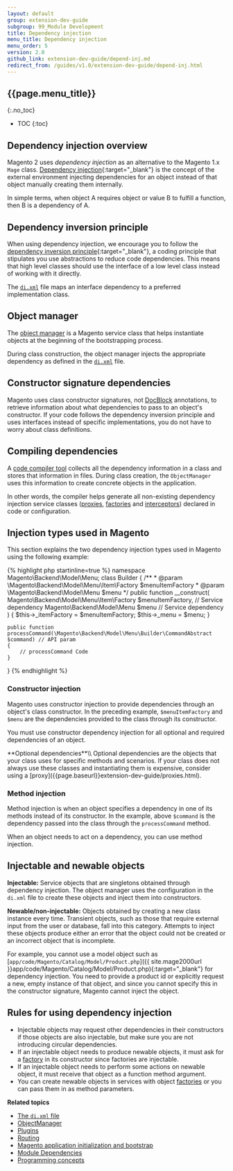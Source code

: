 ```yaml
---
layout: default
group: extension-dev-guide
subgroup: 99_Module Development
title: Dependency injection
menu_title: Dependency injection
menu_order: 5
version: 2.0
github_link: extension-dev-guide/depend-inj.md
redirect_from: /guides/v1.0/extension-dev-guide/depend-inj.html
---
```

## {{page.menu_title}}
{:.no_toc}

* TOC
{:toc}

## Dependency injection overview

Magento 2 uses *dependency injection* as an alternative to the Magento 1.x `Mage` class.
[Dependency injection](https://en.wikipedia.org/wiki/Dependency_injection){:target="_blank"} is the concept of the external environment injecting dependencies for an object instead of that object manually creating them internally.

In simple terms, when object A requires object or value B to fulfill a function, then B is a dependency of A.

## Dependency inversion principle

When using dependency injection, we encourage you to follow the  [dependency inversion principle](http://www.oodesign.com/dependency-inversion-principle.html){:target="_blank"}, a coding principle that stipulates you use abstractions to reduce code dependencies.
This means that high level classes should use the interface of a low level class instead of working with it directly.

The [`di.xml`]({{page.baseurl}}extension-dev-guide/build/di-xml-file.html) file maps an interface dependency to a preferred implementation class.

## Object manager

The [object manager]({{page.baseurl}}extension-dev-guide/object-manager.html) is a Magento service class that helps instantiate objects at the beginning of the bootstrapping process.

During class construction, the object manager injects the appropriate dependency as defined in the [`di.xml`]({{page.baseurl}}extension-dev-guide/build/di-xml-file.html) file.

## Constructor signature dependencies

Magento uses class constructor signatures, not [DocBlock]({{page.baseurl}}coding-standards/docblock-standard-general.html) annotations, to retrieve information about what dependencies to pass to an object's constructor.
If your code follows the dependency inversion principle and uses interfaces instead of specific implementations, you do not have to worry about class definitions.

## Compiling dependencies
A [code compiler tool]({{page.baseurl}}config-guide/cli/config-cli-subcommands-compiler.html) collects all the dependency information in a class and stores that information in files.
During class creation, the `ObjectManager` uses this information to create concrete objects in the application.

In other words, the compiler helps generate all non-existing dependency injection service classes ([proxies]({{page.baseurl}}extension-dev-guide/proxies.html), [factories]({{page.baseurl}}extension-dev-guide/factories) and [interceptors]({{page.baseurl}}extension-dev-guide/plugins.html)) declared in code or configuration.


## Injection types used in Magento

This section explains the two dependency injection types used in Magento using the following example:

{% highlight php startinline=true %}
namespace Magento\Backend\Model\Menu;
class Builder
{
    /**
     * @param \Magento\Backend\Model\Menu\Item\Factory $menuItemFactory
     * @param \Magento\Backend\Model\Menu $menu
     */
    public function __construct(
        Magento\Backend\Model\Menu\Item\Factory $menuItemFactory,  // Service dependency
        Magento\Backend\Model\Menu $menu  // Service dependency
    ) {
        $this->_itemFactory = $menuItemFactory;
        $this->_menu = $menu;
    }

    public function processCommand(\Magento\Backend\Model\Menu\Builder\CommandAbstract $command) // API param
    {
        // processCommand Code
    }
}
{% endhighlight %}

### Constructor injection

Magento uses constructor injection to provide dependencies through an object's class constructor.
In the preceding example, `$menuItemFactory` and `$menu` are the dependencies provided to the class through its constructor.

You must use constructor dependency injection for all optional and required dependencies of an object.

<div class="bs-callout bs-callout-info" id="proxy-info" markdown="1">
  **Optional dependencies**\\
  Optional dependencies are the objects that your class uses for specific methods and scenarios.
  If your class does not always use these classes and instantiating them is expensive, consider using a [proxy]({{page.baseurl}}extension-dev-guide/proxies.html).
</div>

### Method injection

Method injection is when an object specifies a dependency in one of its methods instead of its constructor.
In the example, above `$command` is the dependency passed into the class through the `processCommand` method.

When an object needs to act on a dependency, you can use method injection.

## Injectable and newable objects

**Injectable:** Service objects that are singletons obtained through dependency injection.
The object manager uses the configuration in the `di.xml` file to create these objects and inject them into constructors.

**Newable/non-injectable:** Objects obtained by creating a new class instance every time.
Transient objects, such as those that require external input from the user or database, fall into this category.
Attempts to inject these objects produce either an error that the object could not be created or an incorrect object that is incomplete.

For example, you cannot use a model object such as [`app/code/Magento/Catalog/Model/Product.php`]({{ site.mage2000url }}app/code/Magento/Catalog/Model/Product.php){:target="_blank"} for dependency injection.
You need to provide a product id or explicitly request a new, empty instance of that object, and since you cannot specify this in the constructor signature, Magento cannot inject the object.

## Rules for using dependency injection

* Injectable objects may request other dependencies in their constructors if those objects are also injectable, but make sure you are not introducing circular dependencies.
* If an injectable object needs to produce newable objects, it must ask for a [factory]({{page.baseurl}}extension-dev-guide/factories.html) in its constructor since factories are injectable.
* If an injectable object needs to perform some actions on newable object, it must receive that object as a function method argument.
* You can create newable objects in services with object [factories]({{page.baseurl}}extension-dev-guide/factories.html) or you can pass them in as method parameters.

**Related topics**

*	[The `di.xml` file]({{page.baseurl}}extension-dev-guide/build/di-xml-file.html)
*	[ObjectManager]({{page.baseurl}}extension-dev-guide/object-manager.html)
*	[Plugins]({{page.baseurl}}extension-dev-guide/plugins.html)
*	[Routing]({{page.baseurl}}extension-dev-guide/routing.html)
*	[Magento application initialization and bootstrap]({{page.baseurl}}config-guide/bootstrap/magento-bootstrap.html)
* [Module Dependencies]({{page.baseurl}}architecture/archi_perspectives/components/modules/mod_depend.html)
*	[Programming concepts]({{page.baseurl}}extension-dev-guide/api-concepts.html)
